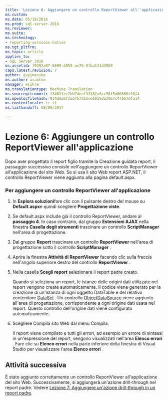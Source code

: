 ```yaml
---
title: 'Lezione 6: Aggiungere un controllo ReportViewer all''applicazione | Documenti Microsoft'
ms.custom: 
ms.date: 05/18/2016
ms.prod: sql-server-2016
ms.reviewer: 
ms.suite: 
ms.technology:
- reporting-services-native
ms.tgt_pltfrm: 
ms.topic: article
applies_to:
- SQL Server 2016
ms.assetid: f9492a97-5609-4059-ae76-0fba111d4968
caps.latest.revision: 7
author: guyinacube
ms.author: asaxton
manager: erikre
ms.translationtype: Machine Translation
ms.sourcegitcommit: f3481fcc2bb74eaf93182e6cc58f5a06666e10f4
ms.openlocfilehash: 914d8abf2ad7b72b5ce1035da2867c47b67dfa14
ms.contentlocale: it-it
ms.lasthandoff: 08/09/2017

---
```

# <a name="lesson-6-add-a-reportviewer-control-to-the-application"></a>Lezione 6: Aggiungere un controllo ReportViewer all'applicazione
Dopo aver progettato il report figlio tramite la Creazione guidata report, il passaggio successivo consiste nell'aggiungere un controllo ReportViewer all'applicazione del sito Web. Se si usa il sito Web report ASP.NET, il controllo ReportViewer viene aggiunto alla pagina default.aspx.   
  
### <a name="to-add-a-reportviewer-control-to-the-application"></a>Per aggiungere un controllo ReportViewer all'applicazione  
  
1.  In **Esplora soluzioni**fare clic con il pulsante destro del mouse su **Default.aspx**e quindi scegliere **Progettazione viste**.  
  
2.  Se default.aspx include già il controllo ReportViewer, andare al **passaggio 4**. In caso contrario, dal gruppo **Estensioni AJAX** nella finestra **Casella degli strumenti** trascinare un controllo **ScriptManager** nell'area di progettazione.  
  
3.  Dal gruppo **Report** trascinare un controllo **ReportViewer** nell'area di progettazione sotto il controllo **ScriptManager** .  
  
4.  Aprire la finestra **Attività di ReportViewer** facendo clic sulla freccia nell'angolo superiore destro del controllo **ReportViewer** .  
  
5.  Nella casella **Scegli report** selezionare il report padre creato.  
  
    Quando si seleziona un report, le istanze delle origini dati utilizzate nel report vengono create automaticamente. Il codice viene generato per la creazione di un'istanza di ogni oggetto DataTable e del relativo contenitore [DataSet](http://msdn.microsoft.com/library/system.data.dataset.aspx) . Un controllo [ObjectDataSource](http://msdn.microsoft.com/library/system.web.ui.webcontrols.objectdatasource.aspx) viene aggiunto all'area di progettazione, corrispondente a ogni origine dati usata nel report. Questo controllo dell'origine dati viene configurato automaticamente.  
  
6.  Scegliere Compila sito Web dal menu Compila.  
  
    Il report viene compilato e tutti gli errori, ad esempio un errore di sintassi in un'espressione del report, vengono visualizzati nell'area **Elenco errori** . Fare clic su **Elenco errori** nella parte inferiore della finestra di Visual Studio per visualizzare l'area **Elenco errori** .  
  
## <a name="next-task"></a>Attività successiva  
È stato aggiunto correttamente un controllo ReportViewer all'applicazione del sito Web. Successivamente, si aggiungerà un'azione drill-through nel report padre. Vedere [Lezione 7: Aggiungere un'azione drill-through in un report padre](../reporting-services/lesson-7-add-drillthrough-action-on-parent-report.md).  
  


